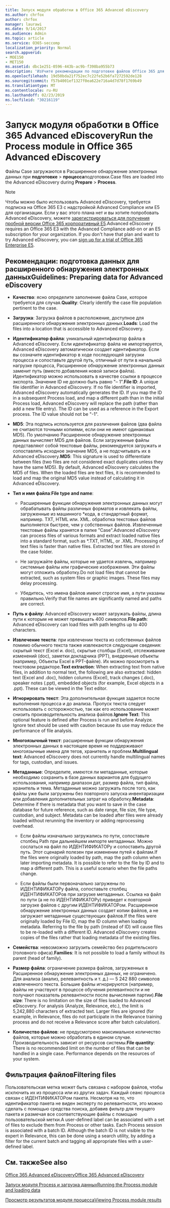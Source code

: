 ```yaml
---
title: Запуск модуля обработки в Office 365 Advanced eDiscovery
ms.author: chrfox
author: chrfox
manager: laurawi
ms.date: 9/14/2017
ms.audience: Admin
ms.topic: article
ms.service: O365-seccomp
localization_priority: Normal
search.appverid:
- MOE150
- MET150
ms.assetid: dbc1e251-0596-443b-ac9b-f398ba955b73
description: 'ИзУчите рекомендации по подготовке файлов Office 365 для анализа с помощью Office 365 Advanced eDiscovery.  '
ms.openlocfilehash: 19d50bda21f752ec7c22fe52b6fa7272592de128
ms.sourcegitcommit: f57b4001ef1327f0ea622e716a4d7d78f1769b49
ms.translationtype: MT
ms.contentlocale: ru-RU
ms.lasthandoff: 02/23/2019
ms.locfileid: "30216119"
---
```

# <a name="run-the-process-module-in-office-365-advanced-ediscovery"></a><span data-ttu-id="0321c-103">Запуск модуля обработки в Office 365 Advanced eDiscovery</span><span class="sxs-lookup"><span data-stu-id="0321c-103">Run the Process module in Office 365 Advanced eDiscovery</span></span>

<span data-ttu-id="0321c-104">Файлы Case загружаются в Расширенное обнаружение электронных данных при **подготовке** \> **процесса**подготовки.</span><span class="sxs-lookup"><span data-stu-id="0321c-104">Case files are loaded into the Advanced eDiscovery during **Prepare** \> **Process**.</span></span> 
  
> [!NOTE]
> <span data-ttu-id="0321c-p101">Чтобы можно было использовать Advanced eDiscovery, требуется подписка на Office 365 E3 с надстройкой Advanced Compliance или E5 для организации. Если у вас этого плана нет и вы хотите попробовать Advanced eDiscovery, можете [зарегистрироваться для получения пробной версии Office 365 корпоративный E5](https://go.microsoft.com/fwlink/p/?LinkID=698279).</span><span class="sxs-lookup"><span data-stu-id="0321c-p101">Advanced eDiscovery requires an Office 365 E3 with the Advanced Compliance add-on or an E5 subscription for your organization. If you don't have that plan and want to try Advanced eDiscovery, you can [sign up for a trial of Office 365 Enterprise E5](https://go.microsoft.com/fwlink/p/?LinkID=698279).</span></span> 
  
## <a name="guidelines-preparing-data-for-advanced-ediscovery"></a><span data-ttu-id="0321c-107">Рекомендации: подготовка данных для расширенного обнаружения электронных данных</span><span class="sxs-lookup"><span data-stu-id="0321c-107">Guidelines: Preparing data for Advanced eDiscovery</span></span>

- <span data-ttu-id="0321c-108">**Качество**: ясно определите заполнение файла Case, которое требуется для случая.</span><span class="sxs-lookup"><span data-stu-id="0321c-108">**Quality**: Clearly identify the case file population pertinent to the case.</span></span>
    
- <span data-ttu-id="0321c-109">**Загрузка**: Загрузка файлов в расположение, доступное для расширенного обнаружения электронных данных.</span><span class="sxs-lookup"><span data-stu-id="0321c-109">**Loads**: Load the files into a location that is accessible to Advanced eDiscovery.</span></span>
    
- <span data-ttu-id="0321c-p102">**Идентификатор файла**: уникальный идентификатор файла в Advanced eDiscovery. Если идентификатор файла не импортируется, Advanced eDiscovery автоматически создает идентификатор. Если вы созначите идентификатор в ходе последующей загрузки процесса и сопоставьте другой путь, отличный от пути в начальной нагрузке процесса, Расширенное обнаружение электронных данных заменит путь (вместо добавления новой записи файла). Идентификатор можно использовать в качестве ссылки в процессе экспорта. Значение ID не должно быть равно "– 1".</span><span class="sxs-lookup"><span data-stu-id="0321c-p102">**File ID**: A unique file identifier in Advanced eDiscovery. If no file identifier is imported, Advanced eDiscovery automatically generates the ID. If you map the ID in a subsequent Process load, and map a different path than in the initial Process load, Advanced eDiscovery will replace the path (rather than add a new file entry). The ID can be used as a reference in the Export process. The ID value should not be "-1".</span></span>
    
- <span data-ttu-id="0321c-p103">**MD5**: Эта подпись используется для различения файлов (два файла не считаются точными копиями, если они не имеют одинаковых MD5). По умолчанию Расширенное обнаружение электронных данных вычисляет MD5 для файлов. Если загруженные файлы представляют собой текстовые файлы, рекомендуется загружать и сопоставлять исходное значение MD5, а не подсчитывать их в Advanced eDiscovery.</span><span class="sxs-lookup"><span data-stu-id="0321c-p103">**MD5**: This signature is used to differentiate between files (two files are not considered exact duplicates unless they have the same MD5). By default, Advanced eDiscovery calculates the MD5 of files. When the loaded files are text files, it is recommended to load and map the original MD5 value instead of calculating it in Advanced eDiscovery.</span></span>
    
- <span data-ttu-id="0321c-118">**Тип и имя файла**:</span><span class="sxs-lookup"><span data-stu-id="0321c-118">**File type and name**:</span></span>
    
  - <span data-ttu-id="0321c-p104">Расширенные функции обнаружения электронных данных могут обрабатывать файлы различных форматов и извлекать файлы, загруженные из машинного \*кода, в стандартный формат, например. TXT, HTML или. XML. обработка текстовых файлов выполняется быстрее, чем у собственных файлов. Извлеченные текстовые файлы хранятся в папке "Case".</span><span class="sxs-lookup"><span data-stu-id="0321c-p104">Advanced eDiscovery can process files of various formats and extract loaded native files into a standard format, such as \*.TXT, HTML, or .XML. Processing of text files is faster than native files. Extracted text files are stored in the case folder.</span></span>
    
  - <span data-ttu-id="0321c-p105">Не загружайте файлы, которые не удается извлечь, например системные файлы или графические изображения. Эти файлы могут отложить обработку.</span><span class="sxs-lookup"><span data-stu-id="0321c-p105">Do not load files that cannot be extracted, such as system files or graphic images. These files may delay processing.</span></span>
    
  - <span data-ttu-id="0321c-124">Убедитесь, что имена файлов имеют строгое имя, а пути указаны правильно.</span><span class="sxs-lookup"><span data-stu-id="0321c-124">Verify that file names are significantly named and paths are correct.</span></span>
    
- <span data-ttu-id="0321c-125">**Путь к файлу**: Advanced eDiscovery может загружать файлы, длина пути к которым не может превышать 400 символов.</span><span class="sxs-lookup"><span data-stu-id="0321c-125">**File path**: Advanced eDiscovery can load files with path lengths up to 400 characters.</span></span>
    
- <span data-ttu-id="0321c-p106">**Извлечение текста**: при извлечении текста из собственных файлов помимо обычного текста также извлекаются следующие сведения: скрытый текст (Excel и. doc), скрытые столбцы (Excel), отслеживание изменений (doc), заметки докладчика (PPT), внедренные объекты (например, Объекты Excel в PPT-файле). Их можно просмотреть в текстовом редакторе.</span><span class="sxs-lookup"><span data-stu-id="0321c-p106">**Text extraction**: When extracting text from native files, in addition to normal text, the following are also extracted: hidden text (Excel and .doc), hidden columns (Excel), track changes (.doc), speaker notes (.ppt), embedded objects (for example, Excel objects in a .ppt). These can be viewed in the Text editor.</span></span>
    
- <span data-ttu-id="0321c-p107">**Игнорировать текст**: Эта дополнительная функция задается после выполнения процесса и до анализа. Пропуск текста следует использовать с осторожностью, так как его использование может снизить производительность анализа файлов.</span><span class="sxs-lookup"><span data-stu-id="0321c-p107">**Ignore Text**: This optional feature is defined after Process is run and before Analyze. Ignore text should be used with caution because its use may reduce the performance of file analysis.</span></span>
    
- <span data-ttu-id="0321c-130">**Многоязычный текст**: расширенные функции обнаружения электронных данных в настоящее время не поддерживают многоязычные имена для тегов, хранитель и проблем.</span><span class="sxs-lookup"><span data-stu-id="0321c-130">**Multilingual text**: Advanced eDiscovery does not currently handle multilingual names for tags, custodian, and issues.</span></span>
    
- <span data-ttu-id="0321c-p108">**Метаданные**: Определите, имеются ли метаданные, которые необходимо сохранить в базе данных вариантов для будущего использования, например диапазон дат, размер файла, тип файла, хранитель и тема. Метаданные можно загружать после того, как файлы уже были загружены без повторного запуска инвентаризации или добавления дополнительных затрат на обработку.</span><span class="sxs-lookup"><span data-stu-id="0321c-p108">**Metadata**: Determine if there is metadata that you want to save in the case database for future reference, such as date range, file size, file type, custodian, and subject. Metadata can be loaded after files were already loaded without rerunning the inventory or adding reprocessing overhead.</span></span> 
    
  - <span data-ttu-id="0321c-p109">Если файлы изначально загружались по пути, сопоставьте столбец Path при дальнейшем импорте метаданных. Можно сослаться на файл по ИДЕНТИФИКАТОРу и сопоставить другой путь. Этот сценарий полезен при изменении путей к файлам.</span><span class="sxs-lookup"><span data-stu-id="0321c-p109">If the files were originally loaded by path, map the path column when later importing metadata. It is possible to refer to the file by ID and to map a different path. This is a useful scenario when the file paths change.</span></span>
    
  - <span data-ttu-id="0321c-p110">Если файлы были первоначально загружены по ИДЕНТИФИКАТОРу файла, сопоставьте столбец ИДЕНТИФИКАТОРов при загрузке метаданных. Ссылка на файл по пути (а не по ИДЕНТИФИКАТОРу) приведет к повторной загрузке файлов с другим ИДЕНТИФИКАТОРом. Расширенное обнаружение электронных данных создает копии файлов, а не загружает метаданные существующих файлов.</span><span class="sxs-lookup"><span data-stu-id="0321c-p110">If the files were originally loaded by File ID, map the ID column when loading metadata. Referring to the file by path (instead of ID) will cause files to be re-loaded with a different ID. Advanced eDiscovery creates copies of the files rather that loading metadata of the existing files.</span></span>
    
- <span data-ttu-id="0321c-139">**Семейства**: невозможно загрузить семейство без родительского (головного офиса).</span><span class="sxs-lookup"><span data-stu-id="0321c-139">**Families**: It is not possible to load a family without its parent (head of family).</span></span> 
    
- <span data-ttu-id="0321c-p111">**Размер файла**: ограничение размера файлов, загруженных в Расширенное обнаружение электронных данных, не ограничено. Для анализа (анализ, релевантность и т. д.) — 5 242 880 символов извлеченного текста. Большие файлы игнорируются (например, файлы не участвуют в процессе обучения релевантности и не получают показатель релевантности после вычисления партии).</span><span class="sxs-lookup"><span data-stu-id="0321c-p111">**File size**: There is no limitation on the size of files loaded to Advanced eDiscovery. For analysis (Analyze, Relevance, etc.), the limit is 5,242,880 characters of extracted text. Larger files are ignored (for example, in Relevance, files do not participate in the Relevance training process and do not receive a Relevance score after batch calculation).</span></span>
    
- <span data-ttu-id="0321c-p112">**Количество файлов**: не предусмотрено максимальное количество файлов, которые можно обработать в едином случае. Производительность зависит от ресурсов системы.</span><span class="sxs-lookup"><span data-stu-id="0321c-p112">**File quantity**: There is no recommended limit on the number of files that can be handled in a single case. Performance depends on the resources of your system.</span></span> 
    
## <a name="filtering-files"></a><span data-ttu-id="0321c-145">Фильтрация файлов</span><span class="sxs-lookup"><span data-stu-id="0321c-145">Filtering files</span></span>

<span data-ttu-id="0321c-p113">Пользовательская метка может быть связана с набором файлов, чтобы исключить их из процесса или из других задач. Каждый сеанс процесса связан с ИДЕНТИФИКАТОРом пакета. Несмотря на то, что идентификатор пакета не виден эксперту по релевантности, это можно сделать с помощью средства поиска, добавив фильтр для текущего пакета и размечая все соответствующие файлы с помощью пользовательской метки.</span><span class="sxs-lookup"><span data-stu-id="0321c-p113">A user-defined label can be associated with a set of files to exclude them from Process or other tasks. Each Process session is associated with a batch ID. Although the batch ID is not visible to the expert in Relevance, this can be done using a search utility, by adding a filter for the current batch and tagging all appropriate files with a user-defined label.</span></span> 
  
## <a name="see-also"></a><span data-ttu-id="0321c-149">См. также</span><span class="sxs-lookup"><span data-stu-id="0321c-149">See also</span></span>

[<span data-ttu-id="0321c-150">Office 365 Advanced eDiscovery</span><span class="sxs-lookup"><span data-stu-id="0321c-150">Office 365 Advanced eDiscovery</span></span>](office-365-advanced-ediscovery.md)
  
[<span data-ttu-id="0321c-151">Запуск модуля Process и загрузка данных</span><span class="sxs-lookup"><span data-stu-id="0321c-151">Running the Process module and loading data</span></span>](run-the-process-module-and-load-data-in-advanced-ediscovery.md)
  
[<span data-ttu-id="0321c-152">Просмотр результатов модуля процесса</span><span class="sxs-lookup"><span data-stu-id="0321c-152">Viewing Process module results</span></span>](view-process-module-results-in-advanced-ediscovery.md)

